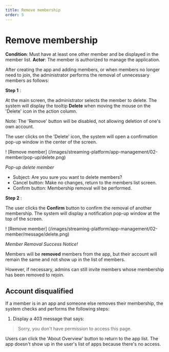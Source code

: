 ```yaml
---
title: Remove membership
order: 5
---
```


# Remove membership

**Condition**: Must have at least one other member and be displayed in the member list.
**Actor**: The member is authorized to manage the application.

After creating the app and adding members, or when members no longer need to join, the administrator performs the removal of unnecessary members as follows:

**Step 1** :

At the main screen, the administrator selects the member to delete. The system will display the tooltip **Delete** when moving the mouse on the 'Delete' icon in the action column.

Note: The 'Remove' button will be disabled, not allowing deletion of one's own account.

The user clicks on the 'Delete' icon, the system will open a confirmation pop-up window in the center of the screen.

! [Remove member] (/images/streaming-platform/app-management/02-member/pop-up/delete.png)

_Pop-up delete member_

- Subject: Are you sure you want to delete members?
- Cancel button: Make no changes, return to the members list screen.
- Confirm button: Membership removal will be performed.

**Step 2** :

The user clicks the **Confirm** button to confirm the removal of another membership. The system will display a notification pop-up window at the top of the screen.

! [Remove member] (/images/streaming-platform/app-management/02-member/message/delete.png)

_Member Removal Success Notice!_

Members will be **removed** members from the app, but their account will remain the same and not show up in the list of members.

However, if necessary, admins can still invite members whose membership has been removed to rejoin.

## Account disqualified

If a member is in an app and someone else removes their membership, the system checks and performs the following steps:

1. Display a 403 message that says:

> Sorry, you don't have permission to access this page.

Users can click the 'About Overview' button to return to the app list. The app doesn't show up in the user's list of apps because there's no access.
